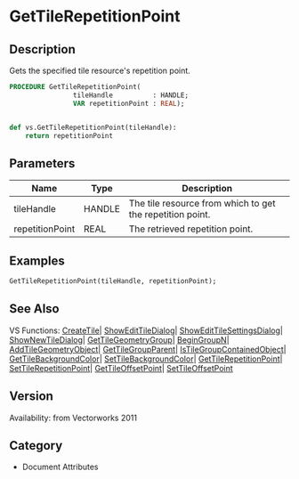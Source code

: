 # GetTileRepetitionPoint

## Description
Gets the specified tile resource's repetition point.

```pascal
PROCEDURE GetTileRepetitionPoint(
				tileHandle          : HANDLE;
				VAR repetitionPoint : REAL);
```

```python

def vs.GetTileRepetitionPoint(tileHandle):
    return repetitionPoint
```

## Parameters
|Name|Type|Description|
|---|---|---|
|tileHandle|HANDLE|The tile resource from which to get the repetition point.|
|repetitionPoint|REAL|The retrieved repetition point.|

## Examples
```pascal
GetTileRepetitionPoint(tileHandle, repetitionPoint);
```

## See Also
VS Functions:
[CreateTile](CreateTile.md)| [ShowEditTileDialog](ShowEditTileDialog.md)| [ShowEditTileSettingsDialog](ShowEditTileSettingsDialog.md)| [ShowNewTileDialog](ShowNewTileDialog.md)| [GetTileGeometryGroup](GetTileGeometryGroup.md)| [BeginGroupN](BeginGroupN.md)| [AddTileGeometryObject](AddTileGeometryObject.md)| [GetTileGroupParent](GetTileGroupParent.md)| [IsTileGroupContainedObject](IsTileGroupContainedObject.md)| [GetTileBackgroundColor](GetTileBackgroundColor.md)| [SetTileBackgroundColor](SetTileBackgroundColor.md)| [GetTileRepetitionPoint](GetTileRepetitionPoint.md)| [SetTileRepetitionPoint](SetTileRepetitionPoint.md)| [GetTileOffsetPoint](GetTileOffsetPoint.md)| [SetTileOffsetPoint](SetTileOffsetPoint.md)

## Version
Availability: from Vectorworks 2011
## Category
* Document Attributes

